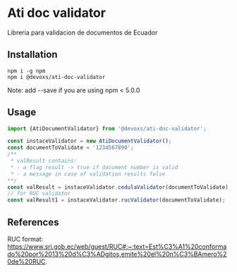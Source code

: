 # Ati doc validator

Libreria para validacion de documentos de Ecuador

## Installation

```shell
npm i -g npm
npm i @devoxs/ati-doc-validator
```
Note: add --save if you are using npm < 5.0.0

## Usage

```js
import {AtiDocumentValidator} from '@devoxs/ati-doc-validator';

const instaceValidator = new AtiDocumentValidator();
const documentToValidate = '1234567890';
/**
 * valResult contains:
 * - a flag result -> true if document number is valid
 * - a message in case of validation results false
**/
const valResult = instaceValidator.cedulaValidator(documentToValidate);
// for RUC validator
const valResult1 = instaceValidator.rucValidator(documentToValidate);
```
## References
RUC format: https://www.sri.gob.ec/web/guest/RUC#:~:text=Est%C3%A1%20conformado%20por%2013%20d%C3%ADgitos,emite%20el%20n%C3%BAmero%20de%20RUC.